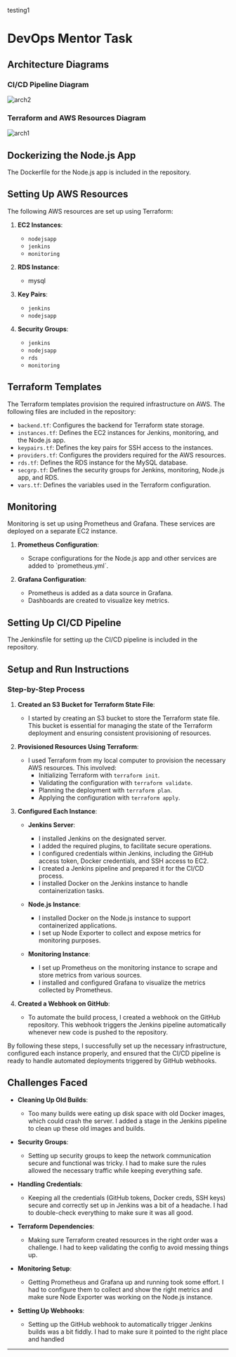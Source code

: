 testing1

# DevOps Mentor Task

## Architecture Diagrams

### CI/CD Pipeline Diagram

![arch2](https://github.com/user-attachments/assets/84e7501b-e925-455c-8674-6e343225fd68)

### Terraform and AWS Resources Diagram

![arch1](https://github.com/user-attachments/assets/71f63fb4-f611-459e-93bb-6cd232a5771a)

## Dockerizing the Node.js App

The Dockerfile for the Node.js app is included in the repository.

## Setting Up AWS Resources

The following AWS resources are set up using Terraform:

1. **EC2 Instances**:

   - `nodejsapp`
   - `jenkins`
   - `monitoring`
2. **RDS Instance**:

   - mysql
3. **Key Pairs**:

   - `jenkins`
   - `nodejsapp`
4. **Security Groups**:

   - `jenkins`
   - `nodejsapp`
   - `rds`
   - `monitoring`

## Terraform Templates

The Terraform templates provision the required infrastructure on AWS. The following files are included in the repository:

- `backend.tf`: Configures the backend for Terraform state storage.
- `instances.tf`: Defines the EC2 instances for Jenkins, monitoring, and the Node.js app.
- `keypairs.tf`: Defines the key pairs for SSH access to the instances.
- `providers.tf`: Configures the providers required for the AWS resources.
- `rds.tf`: Defines the RDS instance for the MySQL database.
- `secgrp.tf`: Defines the security groups for Jenkins, monitoring, Node.js app, and RDS.
- `vars.tf`: Defines the variables used in the Terraform configuration.

## Monitoring

Monitoring is set up using Prometheus and Grafana. These services are deployed on a separate EC2 instance.

1. **Prometheus Configuration**:

   - Scrape configurations for the Node.js app and other services are added to \`prometheus.yml\`.
2. **Grafana Configuration**:

   - Prometheus is added as a data source in Grafana.
   - Dashboards are created to visualize key metrics.

## Setting Up CI/CD Pipeline

The Jenkinsfile for setting up the CI/CD pipeline is included in the repository.

## Setup and Run Instructions

### Step-by-Step Process

1. **Created an S3 Bucket for Terraform State File**:

   - I started by creating an S3 bucket to store the Terraform state file. This bucket is essential for managing the state of the Terraform deployment and ensuring consistent provisioning of resources.
2. **Provisioned Resources Using Terraform**:

   - I used Terraform from my local computer to provision the necessary AWS resources. This involved:
     - Initializing Terraform with `terraform init`.
     - Validating the configuration with `terraform validate`.
     - Planning the deployment with `terraform plan`.
     - Applying the configuration with `terraform apply`.
3. **Configured Each Instance**:

   - **Jenkins Server**:

     - I installed Jenkins on the designated server.
     - I added the required plugins, to facilitate secure operations.
     - I configured credentials within Jenkins, including the GitHub access token, Docker credentials, and SSH access to EC2.
     - I created a Jenkins pipeline and prepared it for the CI/CD process.
     - I installed Docker on the Jenkins instance to handle containerization tasks.
   - **Node.js Instance**:

     - I installed Docker on the Node.js instance to support containerized applications.
     - I set up Node Exporter to collect and expose metrics for monitoring purposes.
   - **Monitoring Instance**:

     - I set up Prometheus on the monitoring instance to scrape and store metrics from various sources.
     - I installed and configured Grafana to visualize the metrics collected by Prometheus.
4. **Created a Webhook on GitHub**:

   - To automate the build process, I created a webhook on the GitHub repository. This webhook triggers the Jenkins pipeline automatically whenever new code is pushed to the repository.

By following these steps, I successfully set up the necessary infrastructure, configured each instance properly, and ensured that the CI/CD pipeline is ready to handle automated deployments triggered by GitHub webhooks.

## Challenges Faced

- **Cleaning Up Old Builds**:

  - Too many builds were eating up disk space with old Docker images, which could crash the server. I added a stage in the Jenkins pipeline to clean up these old images and builds.
- **Security Groups**:

  - Setting up security groups to keep the network communication secure and functional was tricky. I had to make sure the rules allowed the necessary traffic while keeping everything safe.
- **Handling Credentials**:

  - Keeping all the credentials (GitHub tokens, Docker creds, SSH keys) secure and correctly set up in Jenkins was a bit of a headache. I had to double-check everything to make sure it was all good.
- **Terraform Dependencies**:

  - Making sure Terraform created resources in the right order was a challenge. I had to keep validating the config to avoid messing things up.
- **Monitoring Setup**:

  - Getting Prometheus and Grafana up and running took some effort. I had to configure them to collect and show the right metrics and make sure Node Exporter was working on the Node.js instance.
- **Setting Up Webhooks**:

  - Setting up the GitHub webhook to automatically trigger Jenkins builds was a bit fiddly. I had to make sure it pointed to the right place and handled

---
